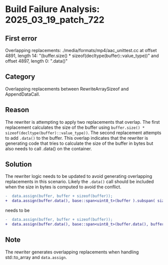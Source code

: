 # Build Failure Analysis: 2025_03_19_patch_722

## First error

Overlapping replacements: ./media/formats/mp4/aac_unittest.cc at offset 4891, length 14: "(buffer.size() * sizeof(decltype(buffer)::value_type))" and offset 4897, length 0: ".data()"

## Category
Overlapping replacements between RewriteArraySizeof and AppendDataCall.

## Reason
The rewriter is attempting to apply two replacements that overlap. The first replacement calculates the size of the buffer using `buffer.size() * sizeof(decltype(buffer)::value_type))`. The second replacement attempts to add `.data()` to the buffer. This overlap indicates that the rewriter is generating code that tries to calculate the size of the buffer in bytes but also needs to call .data() on the container.

## Solution
The rewriter logic needs to be updated to avoid generating overlapping replacements in this scenario. Likely the `.data()` call should be included when the size in bytes is computed to avoid the conflict.
```diff
-  data.assign(buffer, buffer + sizeof(buffer));
+  data.assign(buffer.data(), base::span<uint8_t>(buffer ).subspan( sizeof).data()(buffer));
```
needs to be
```diff
-  data.assign(buffer, buffer + sizeof(buffer));
+  data.assign(buffer.data(), base::span<uint8_t>(buffer.data(), buffer.size()));
```

## Note
The rewriter generates overlapping replacements when handling std::to_array and `data.assign`.
